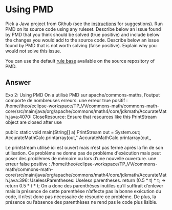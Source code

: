 # Using PMD

Pick a Java project from Github (see the [instructions](../sujet.md) for suggestions). Run PMD on its source code using any ruleset. Describe below an issue found by PMD that you think should be solved (true positive) and include below the changes you would add to the source code. Describe below an issue found by PMD that is not worth solving (false positive). Explain why you would not solve this issue.

You can use the default [rule base](https://github.com/pmd/pmd/blob/master/pmd-java/src/main/resources/rulesets/java/quickstart.xml) available on the source repository of PMD.

## Answer

Exo 2: Using PMD
On a utilisé PMD sur apache/commons-maths, l’output comporte de nombreuses erreurs.
une erreur true positif : 
/home/theo/eclipse-workspace/TP_VV/commons-math/commons-math-core/src/main/java/org/apache/commons/math4/core/jdkmath/AccurateMath.java:4070:    CloseResource:    Ensure that resources like this PrintStream object are closed after use


public static void main(String[] a) 
  PrintStream out = System.out; 
  AccurateMathCalc.printarray(out," 
  AccurateMathCalc.printarray(out,,

Le printstream utilisé ici est ouvert mais n’est pas fermé après la fin de son utilisation. Ce problème ne donne pas de problème d'exécution mais peut poser des problèmes de mémoire ou lors d’une nouvelle ouverture.
une erreur false positive : /home/theo/eclipse-workspace/TP_VV/commons-math/commons-math-core/src/main/java/org/apache/commons/math4/core/jdkmath/AccurateMath.java:396:    UselessParentheses:    Useless parentheses.
return (0.5 * t) * t; -> return 0.5 * t * t;
On a donc des parenthèses inutiles qu’il suffirait d’enlever mais la présence de cette parenthèse n’affecte pas la bonne exécution du code, il n’est donc pas nécessaire de résoudre ce problème. De plus, la présence ou l’absence des parenthèses ne rend pas le code plus lisible.
